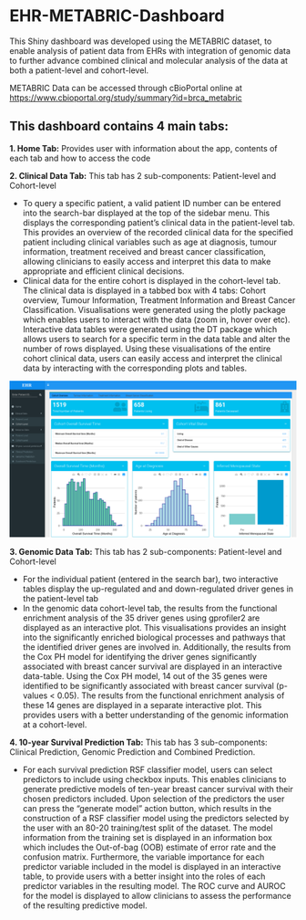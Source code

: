 # EHR-METABRIC-Dashboard
This Shiny dashboard was developed using the METABRIC dataset, to enable analysis of patient data from EHRs with integration of genomic data to further advance combined clinical and molecular analysis of the data at both a patient-level and cohort-level.

METABRIC Data can be accessed through cBioPortal online at https://www.cbioportal.org/study/summary?id=brca_metabric

## This dashboard contains 4 main tabs:
**1. Home Tab:** Provides user with information about the app, contents of each tab and how to access the code

**2. Clinical Data Tab:** This tab has 2 sub-components: Patient-level and Cohort-level

- To query a specific patient, a valid patient ID number can be entered into the search-bar displayed at the top of the sidebar menu. This displays the
corresponding patient’s clinical data in the patient-level tab. This provides an overview of the recorded clinical data for the specified patient including
clinical variables such as age at diagnosis, tumour information, treatment received and breast cancer classification, allowing clinicians to easily access and interpret this data to make appropriate and efficient clinical decisions.
- Clinical data for the entire cohort is displayed in the cohort-level tab. The clinical data is displayed in a tabbed box with 4 tabs: Cohort overview, Tumour Information, Treatment Information and Breast Cancer Classification. Visualisations were generated using the plotly package which enables users to interact with the data (zoom in, hover over etc). Interactive data tables were generated using the DT package which allows users to search for a specific term in the data table and alter the number of rows displayed. Using these visualisations of the entire cohort clinical data, users can easily access and interpret the clinical data by interacting with the corresponding plots and tables.

![ClinicalTab](clinical_tab.png)

**3. Genomic Data Tab:** This tab has 2 sub-components: Patient-level and Cohort-level

- For the individual patient (entered in the search bar), two interactive tables display the up-regulated and and down-regulated driver genes in the patient-level tab
- In the genomic data cohort-level tab, the results from the functional enrichment analysis of the 35 driver genes using gprofiler2 are displayed as an interactive plot. This visualisations provides an insight into the significantly enriched biological processes and pathways that the identified driver genes are involved in. Additionally, the results from the Cox PH model for identifying the driver genes significantly associated with breast cancer survival are displayed in an interactive data-table. Using the Cox PH model, 14 out of the 35 genes were identified to be significantly associated with breast cancer survival (p-values < 0.05). The results from the functional enrichment analysis of these 14 genes are displayed in a separate interactive plot. This provides users with a better understanding of the genomic information at a cohort-level.

**4. 10-year Survival Prediction Tab:** This tab has 3 sub-components: Clinical Prediction, Genomic Prediction and Combined Prediction.

- For each survival prediction RSF classifier model, users can select predictors to include using checkbox inputs. This enables clinicians to generate predictive models of ten-year breast cancer survival with their chosen predictors included. Upon selection of the predictors the user can press the “generate model” action button, which results in the construction of a RSF classifier model using the predictors selected by the user with an 80-20 training/test split of the dataset. The model information from the training set is displayed in an information box which includes the Out-of-bag (OOB) estimate of error rate and the confusion matrix. Furthermore, the variable importance for each predictor variable included in the model is displayed in an interactive table, to provide users with a better insight into the roles of each predictor variables in the resulting model. The ROC curve and AUROC for the model is displayed to allow clinicians to assess the performance of the resulting predictive model.
